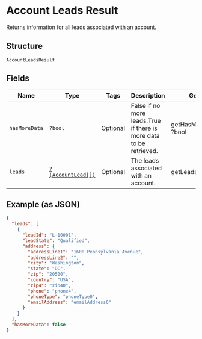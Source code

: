 
# Account Leads Result

Returns information for all leads associated with an account.

## Structure

`AccountLeadsResult`

## Fields

| Name | Type | Tags | Description | Getter | Setter |
|  --- | --- | --- | --- | --- | --- |
| `hasMoreData` | `?bool` | Optional | False if no more leads.True if there is more data to be retrieved. | getHasMoreData(): ?bool | setHasMoreData(?bool hasMoreData): void |
| `leads` | [`?(AccountLead[])`](../../doc/models/account-lead.md) | Optional | The leads associated with an account. | getLeads(): ?array | setLeads(?array leads): void |

## Example (as JSON)

```json
{
  "leads": [
    {
      "leadId": "L-10001",
      "leadState": "Qualified",
      "address": {
        "addressLine1": "1600 Pennsylvania Avenue",
        "addressLine2": "",
        "city": "Washington",
        "state": "DC",
        "zip": "20500",
        "country": "USA",
        "zip4": "zip40",
        "phone": "phone4",
        "phoneType": "phoneType0",
        "emailAddress": "emailAddress6"
      }
    }
  ],
  "hasMoreData": false
}
```

